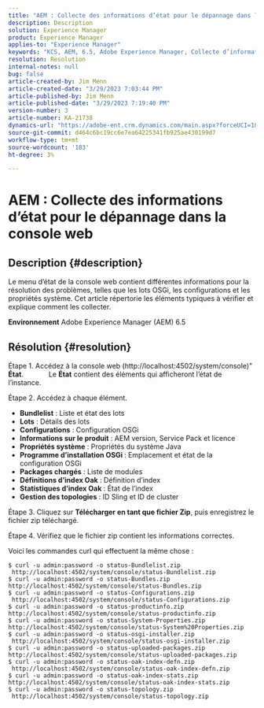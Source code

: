 ```yaml
---
title: "AEM : Collecte des informations d’état pour le dépannage dans la console web"
description: Description
solution: Experience Manager
product: Experience Manager
applies-to: "Experience Manager"
keywords: "KCS, AEM, 6.5, Adobe Experience Manager, Collecte d’informations d’état, résolution des problèmes, console web, Procédures"
resolution: Resolution
internal-notes: null
bug: false
article-created-by: Jim Menn
article-created-date: "3/29/2023 7:03:44 PM"
article-published-by: Jim Menn
article-published-date: "3/29/2023 7:19:40 PM"
version-number: 3
article-number: KA-21738
dynamics-url: "https://adobe-ent.crm.dynamics.com/main.aspx?forceUCI=1&pagetype=entityrecord&etn=knowledgearticle&id=13fb7368-64ce-ed11-b597-6045bd006793"
source-git-commit: d464c6bc19cc6e7ea64225341fb925ae430199d7
workflow-type: tm+mt
source-wordcount: '183'
ht-degree: 3%

---
```


# AEM : Collecte des informations d’état pour le dépannage dans la console web

## Description {#description}


Le menu d’état de la console web contient différentes informations pour la résolution des problèmes, telles que les lots OSGi, les configurations et les propriétés système.
Cet article répertorie les éléments typiques à vérifier et explique comment les collecter.

<b>Environnement</b>
Adobe Experience Manager (AEM) 6.5


## Résolution {#resolution}


Étape 1. Accédez à la console web (http://localhost:4502/system/console)&quot; <b>État</b>.
            Le <b>État</b> contient des éléments qui afficheront l’état de l’instance.

Étape 2. Accédez à chaque élément.

- <b>Bundlelist</b> : Liste et état des lots
- <b>Lots</b> : Détails des lots
- <b>Configurations</b> : Configuration OSGi
- <b>Informations sur le produit</b> : AEM version, Service Pack et licence
- <b>Propriétés système</b> : Propriétés du système Java
- <b>Programme d’installation OSGi </b>: Emplacement et état de la configuration OSGi
- <b>Packages chargés</b> : Liste de modules
- <b>Définitions d’index Oak</b> : Définition d’index
- <b>Statistiques d’index Oak</b> : État de l’index
- <b>Gestion des topologies</b> : ID Sling et ID de cluster


Étape 3. Cliquez sur <b>Télécharger en tant que fichier Zip</b>, puis enregistrez le fichier zip téléchargé.

Étape 4. Vérifiez que le fichier zip contient les informations correctes.

Voici les commandes curl qui effectuent la même chose :


```
$ curl -u admin:password -o status-Bundlelist.zip        http://localhost:4502/system/console/status-Bundlelist.zip
$ curl -u admin:password -o status-Bundles.zip           http://localhost:4502/system/console/status-Bundles.zip
$ curl -u admin:password -o status-Configurations.zip    http://localhost:4502/system/console/status-Configurations.zip
$ curl -u admin:password -o status-productinfo.zip       http://localhost:4502/system/console/status-productinfo.zip
$ curl -u admin:password -o status-System-Properties.zip http://localhost:4502/system/console/status-System%20Properties.zip
$ curl -u admin:password -o status-osgi-installer.zip    http://localhost:4502/system/console/status-osgi-installer.zip
$ curl -u admin:password -o status-uploaded-packages.zip http://localhost:4502/system/console/status-uploaded-packages.zip
$ curl -u admin:password -o status-oak-index-defn.zip    http://localhost:4502/system/console/status-oak-index-defn.zip
$ curl -u admin:password -o status-oak-index-stats.zip   http://localhost:4502/system/console/status-oak-index-stats.zip
$ curl -u admin:password -o status-topology.zip          http://localhost:4502/system/console/status-topology.zip
```



